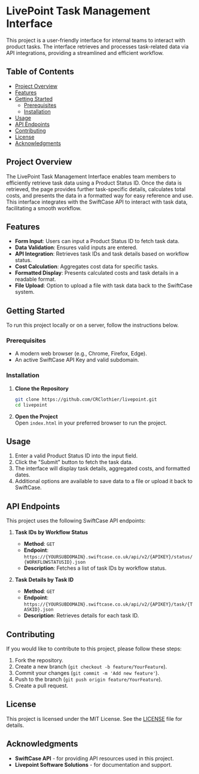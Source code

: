# LivePoint Task Management Interface

This project is a user-friendly interface for internal teams to interact with product tasks. The interface retrieves and processes task-related data via API integrations, providing a streamlined and efficient workflow.

## Table of Contents

- [Project Overview](#project-overview)
- [Features](#features)
- [Getting Started](#getting-started)
  - [Prerequisites](#prerequisites)
  - [Installation](#installation)
- [Usage](#usage)
- [API Endpoints](#api-endpoints)
- [Contributing](#contributing)
- [License](#license)
- [Acknowledgments](#acknowledgments)

## Project Overview

The LivePoint Task Management Interface enables team members to efficiently retrieve task data using a Product Status ID. Once the data is retrieved, the page provides further task-specific details, calculates total costs, and presents the data in a formatted way for easy reference and use. This interface integrates with the SwiftCase API to interact with task data, facilitating a smooth workflow.

## Features

- **Form Input**: Users can input a Product Status ID to fetch task data.
- **Data Validation**: Ensures valid inputs are entered.
- **API Integration**: Retrieves task IDs and task details based on workflow status.
- **Cost Calculation**: Aggregates cost data for specific tasks.
- **Formatted Display**: Presents calculated costs and task details in a readable format.
- **File Upload**: Option to upload a file with task data back to the SwiftCase system.

## Getting Started

To run this project locally or on a server, follow the instructions below.

### Prerequisites

- A modern web browser (e.g., Chrome, Firefox, Edge).
- An active SwiftCase API Key and valid subdomain.

### Installation

1. **Clone the Repository**
   ```bash
   git clone https://github.com/CRClothier/livepoint.git
   cd livepoint

2. **Open the Project**  
   Open `index.html` in your preferred browser to run the project.

## Usage

1. Enter a valid Product Status ID into the input field.
2. Click the "Submit" button to fetch the task data.
3. The interface will display task details, aggregated costs, and formatted dates.
4. Additional options are available to save data to a file or upload it back to SwiftCase.


## API Endpoints

This project uses the following SwiftCase API endpoints:

1. **Task IDs by Workflow Status**
   - **Method**: `GET`
   - **Endpoint**: `https://{YOURSUBDOMAIN}.swiftcase.co.uk/api/v2/{APIKEY}/status/{WORKFLOWSTATUSID}.json`
   - **Description**: Fetches a list of task IDs by workflow status.

2. **Task Details by Task ID**
   - **Method**: `GET`
   - **Endpoint**: `https://{YOURSUBDOMAIN}.swiftcase.co.uk/api/v2/{APIKEY}/task/{TASKID}.json`
   - **Description**: Retrieves details for each task ID.

## Contributing

If you would like to contribute to this project, please follow these steps:

1. Fork the repository.
2. Create a new branch (`git checkout -b feature/YourFeature`).
3. Commit your changes (`git commit -m 'Add new feature'`).
4. Push to the branch (`git push origin feature/YourFeature`).
5. Create a pull request.

## License

This project is licensed under the MIT License. See the [LICENSE](LICENSE) file for details.

## Acknowledgments

- **SwiftCase API** - for providing API resources used in this project.
- **Livepoint Software Solutions** - for documentation and support.

